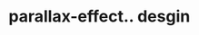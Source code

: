 # parallax-effect.. desgin                                                                                                                                                                                                                                                                                                                                                                                                                                                                                                                                                                                                                 
